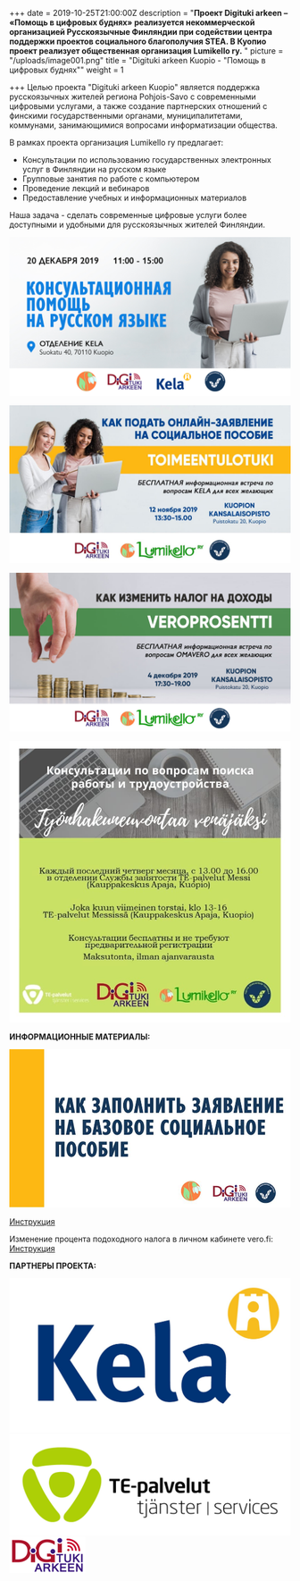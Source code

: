 +++
date = 2019-10-25T21:00:00Z
description = "**Проект Digituki arkeen – «Помощь в цифровых буднях» реализуется некоммерческой организацией Русскоязычные Финляндии при содействии центра поддержки проектов социального благополучия STEA. В Куопио проект реализует общественная организация Lumikello ry.** "
picture = "/uploads/image001.png"
title = "Digituki arkeen Kuopio - \"Помощь в цифровых буднях\""
weight = 1

+++
Целью проекта "Digituki arkeen Kuopio" является поддержка русскоязычных жителей региона Pohjois-Savo с современными цифровыми услугами, а также создание партнерских отношений с финскими государственными органами, муниципалитетами, коммунами, занимающимися вопросами информатизации общества. 

В рамках проекта организация Lumikello ry предлагает: 

* Консультации по использованию государственных электронных услуг в Финляндии на русском языке
* Групповые занятия по работе с компьютером
* Проведение лекций и вебинаров
* Предоставление учебных и информационных материалов

Наша задача - сделать современные цифровые услуги более доступными и удобными для русскоязычных жителей Финляндии. 

![](/uploads/Digineuvonta_Kela_Kuopio.jpg)

![](/uploads/75349205_2555892447834362_4708814715256569856_o.jpg)

![](/uploads/76684071_2562644203825853_6251053775222472704_o.jpg)

![](/uploads/77420029_2593306144092992_2035711054016675840_n.jpg)

**ИНФОРМАЦИОННЫЕ МАТЕРИАЛЫ:** 

![](/uploads/76782738_2593308467426093_5788265676074385408_o.jpg)

[Инструкция](https://drive.google.com/drive/u/0/folders/1lLHTgeBEcSYVXPJ1vd_acVkLxFGYgV2M) 

Изменение процента подоходного налога в личном кабинете vero.fi: [Инструкция](https://drive.google.com/drive/u/0/folders/1lLHTgeBEcSYVXPJ1vd_acVkLxFGYgV2M) 

**ПАРТНЕРЫ ПРОЕКТА:** 

![](/uploads/Kela-logo.jpg)![](/uploads/TE_palvelut_uusi.jpg)![](/uploads/image001.png)